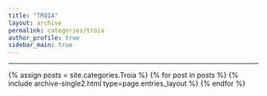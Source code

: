 ```yaml
---
title: "TROIA"
layout: archive
permalink: categories/troia
author_profile: true
sidebar_main: true
---
```


<!-- 공백이 포함되어 있는 카테고리 이름의 경우 site.categories['a b c'] 이런식으로! -->

***

{% assign posts = site.categories.Troia %}
{% for post in posts %} {% include archive-single2.html type=page.entries_layout %} {% endfor %}
